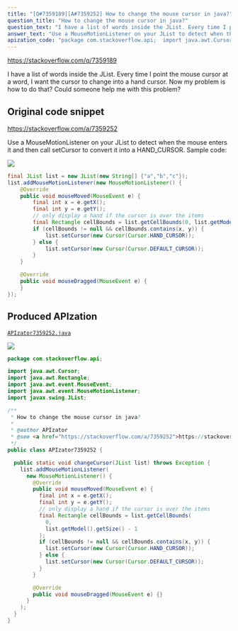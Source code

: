```yaml
---
title: "[Q#7359189][A#7359252] How to change the mouse cursor in java?"
question_title: "How to change the mouse cursor in java?"
question_text: "I have a list of words inside the JList. Every time I point the mouse cursor at a word, I want the cursor to change into a hand cursor. Now my problem is how to do that? Could someone help me with this problem?"
answer_text: "Use a MouseMotionListener on your JList to detect when the mouse enters it and then call setCursor to convert it into a HAND_CURSOR. Sample code:"
apization_code: "package com.stackoverflow.api;  import java.awt.Cursor; import java.awt.Rectangle; import java.awt.event.MouseEvent; import java.awt.event.MouseMotionListener; import javax.swing.JList;  /**  * How to change the mouse cursor in java?  *  * @author APIzator  * @see <a href=\"https://stackoverflow.com/a/7359252\">https://stackoverflow.com/a/7359252</a>  */ public class APIzator7359252 {    public static void changeCursor(JList list) throws Exception {     list.addMouseMotionListener(       new MouseMotionListener() {         @Override         public void mouseMoved(MouseEvent e) {           final int x = e.getX();           final int y = e.getY();           // only display a hand if the cursor is over the items           final Rectangle cellBounds = list.getCellBounds(             0,             list.getModel().getSize() - 1           );           if (cellBounds != null && cellBounds.contains(x, y)) {             list.setCursor(new Cursor(Cursor.HAND_CURSOR));           } else {             list.setCursor(new Cursor(Cursor.DEFAULT_CURSOR));           }         }          @Override         public void mouseDragged(MouseEvent e) {}       }     );   } }"
---
```


https://stackoverflow.com/q/7359189

I have a list of words inside the JList. Every time I point the mouse cursor at a word, I want the cursor to change into a hand cursor. Now my problem is how to do that?
Could someone help me with this problem?



## Original code snippet

https://stackoverflow.com/a/7359252

Use a MouseMotionListener on your JList to detect when the mouse enters it and then call setCursor to convert it into a HAND_CURSOR.
Sample code:

<div class="code-logo"><img src="/stackoverflow.png" /></div>

```java
final JList list = new JList(new String[] {"a","b","c"});
list.addMouseMotionListener(new MouseMotionListener() {
    @Override
    public void mouseMoved(MouseEvent e) {
        final int x = e.getX();
        final int y = e.getY();
        // only display a hand if the cursor is over the items
        final Rectangle cellBounds = list.getCellBounds(0, list.getModel().getSize() - 1);
        if (cellBounds != null && cellBounds.contains(x, y)) {
            list.setCursor(new Cursor(Cursor.HAND_CURSOR));
        } else {
            list.setCursor(new Cursor(Cursor.DEFAULT_CURSOR));
        }
    }

    @Override
    public void mouseDragged(MouseEvent e) {
    }
});
```

## Produced APIzation

[`APIzator7359252.java`](https://github.com/pasqualesalza/apization-temp-data/raw/master/search/APIzator7359252.java)

<div class="code-logo"><img src="/apizator.png" /></div>

```java
package com.stackoverflow.api;

import java.awt.Cursor;
import java.awt.Rectangle;
import java.awt.event.MouseEvent;
import java.awt.event.MouseMotionListener;
import javax.swing.JList;

/**
 * How to change the mouse cursor in java?
 *
 * @author APIzator
 * @see <a href="https://stackoverflow.com/a/7359252">https://stackoverflow.com/a/7359252</a>
 */
public class APIzator7359252 {

  public static void changeCursor(JList list) throws Exception {
    list.addMouseMotionListener(
      new MouseMotionListener() {
        @Override
        public void mouseMoved(MouseEvent e) {
          final int x = e.getX();
          final int y = e.getY();
          // only display a hand if the cursor is over the items
          final Rectangle cellBounds = list.getCellBounds(
            0,
            list.getModel().getSize() - 1
          );
          if (cellBounds != null && cellBounds.contains(x, y)) {
            list.setCursor(new Cursor(Cursor.HAND_CURSOR));
          } else {
            list.setCursor(new Cursor(Cursor.DEFAULT_CURSOR));
          }
        }

        @Override
        public void mouseDragged(MouseEvent e) {}
      }
    );
  }
}

```